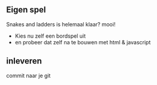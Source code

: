 ## Eigen spel

Snakes and ladders is helemaal klaar?
mooi!

- Kies nu zelf een bordspel uit
- en probeer dat zelf na te bouwen met html & javascript

## inleveren

commit naar je git